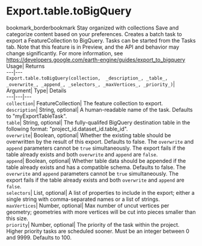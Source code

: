  
#  Export.table.toBigQuery
bookmark_borderbookmark Stay organized with collections  Save and categorize content based on your preferences.
Creates a batch task to export a FeatureCollection to BigQuery. Tasks can be started from the Tasks tab. 
Note that this feature is in Preview, and the API and behavior may change significantly. For more information, see https://developers.google.com/earth-engine/guides/export_to_bigquery
Usage| Returns  
---|---  
`Export.table.toBigQuery(collection,  _description_, _table_, _overwrite_, _append_, _selectors_, _maxVertices_, _priority_)`|   
Argument|  Type| Details  
---|---|---  
`collection`| FeatureCollection| The feature collection to export.  
`description`| String, optional| A human-readable name of the task. Defaults to "myExportTableTask".  
`table`| String, optional| The fully-qualifed BigQuery destination table in the following format: "project_id.dataset_id.table_id".  
`overwrite`| Boolean, optional| Whether the existing table should be overwritten by the result of this export. Defaults to false. The `overwrite` and `append` parameters cannot be `true` simultaneously. The export fails if the table already exists and both `overwrite` and `append` are `false`.  
`append`| Boolean, optional| Whether table data should be appended if the table already exists and has a compatible schema. Defaults to false. The `overwrite` and `append` parameters cannot be `true` simultaneously. The export fails if the table already exists and both `overwrite` and `append` are `false`.  
`selectors`| List, optional| A list of properties to include in the export; either a single string with comma-separated names or a list of strings.  
`maxVertices`| Number, optional| Max number of uncut vertices per geometry; geometries with more vertices will be cut into pieces smaller than this size.  
`priority`| Number, optional| The priority of the task within the project. Higher priority tasks are scheduled sooner. Must be an integer between 0 and 9999. Defaults to 100.  
